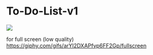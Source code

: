 # To-Do-List-v1

![](https://media.giphy.com/media/arYl2DXAPfvp6FF2Gp/giphy.gif)

for full screen (low quality) https://giphy.com/gifs/arYl2DXAPfvp6FF2Gp/fullscreen